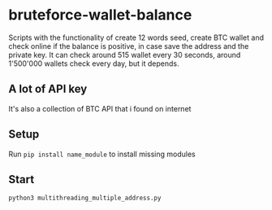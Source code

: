# bruteforce-wallet-balance
Scripts with the functionality of create 12 words seed, create BTC wallet and check online if the balance is positive, in case save the address and the private key.
It can check around 515 wallet every 30 seconds, around 1'500'000 wallets check every day, but it depends.

## A lot of API key
It's also a collection of BTC API that i found on internet

## Setup
Run ```pip install name_module``` to install missing modules

## Start
```python3 multithreading_multiple_address.py```
